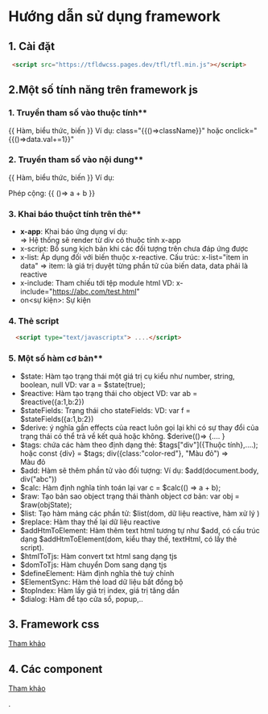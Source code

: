 # Hướng dẫn sử dụng framework
## 1. Cài đặt

```html
 <script src="https://tfldwcss.pages.dev/tfl/tfl.min.js"></script>

```

## 2.Một số tính năng trên framework js

### **1**. Truyền tham số vào thuộc tính**

   {{ Hàm, biểu thức, biến }}
   Ví dụ: class="{{()=>className}}" hoặc onclick="{{()=>data.val+=1}}"
   
### **2**. Truyền tham số vào nội dung**

   {{ Hàm, biểu thức, biến }}
   Ví dụ: <div> Phép cộng: {{ ()=> a + b }} </div>

   
### **3**. Khai báo thuộct tính trên thẻ**
  + **x-app**: Khai báo ứng dụng ví dụ: <div x-app> </body> => Hệ thống sẽ render từ div có thuộc tính x-app
  + x-script: Bổ sung kịch bản khi các đối tượng trên chưa đáp ứng được
  + x-list: Áp dụng đối với biến <varname>  thuộc  x-reactive.
    Cấu trúc: x-list="item in data" => item: là giá trị duyệt từng phần tử của biến data, data phải là reactive
 + x-include: Tham chiếu tới tệp module html VD: x-include="https://abc.com/test.html"
 + on<sự kiện>: Sự kiện


### **4**. Thẻ script
```html
  <script type="text/javascriptx"> ....</script>
```

### **5**.  Một số hàm cơ bản**
  + $state: Hàm tạo trạng thái một giá trị cụ kiểu như number, string, boolean, null VD: var a = $state(true);
  + $reactive: Hàm tạo trạng thái cho object VD: var ab = $reactive({a:1,b:2})
  + $stateFields: Trạng thái cho stateFields: VD: var f = $stateFields({a:1,b:2})
  + $derive: ý nghĩa gần effects của react luôn gọi lại khi có sự thay đổi của trạng thái có thể trả về kết quả hoặc không. $derive(()=> {.... }
  + $tags: chứa các hàm theo định dạng thẻ: $tags["div"]({Thuộc tính},....); hoặc const {div} = $tags; div({class:"color-red"}, "Màu đỏ") => <div class="color-red"> Màu đỏ</div>
  + $add: Hàm sẽ thêm phần tử vào đối tượng: Ví dụ: $add(document.body, div("abc"))
  + $calc: Hàm định nghĩa tính toán lại var c = $calc(() => a + b);
  + $raw: Tạo bản sao object trạng thái thành object cơ bản: var obj = $raw(objState);
  + $list: Tạo hàm mảng các phần tử: $list(dom, dữ liệu reactive, hàm xử lý )
  + $replace: Hàm thay thế lại dữ liệu reactive
  + $addHtmToElement: Hàm thêm text html tương tự như $add, có cấu trúc dạng $addHtmToElement(dom, kiểu thay thế, textHtml, có lấy thẻ script).
  + $htmlToTjs: Hàm convert txt html sang dạng tjs
  + $domToTjs: Hàm chuyển Dom sang dạng tjs
  + $defineElement: Hàm định nghĩa thẻ tuỳ chỉnh
  + $ElementSync: Hàm  thẻ load dữ liệu bất đồng bộ
  + $topIndex: Hàm lấy giá trị index, giá trị tăng dần
  + $dialog: Hàm để tạo cửa sổ, popup,..


## 3. Framework css

[Tham khảo](https://github.com/vuits24/tfldwcss/blob/main/tfl/frameworkcss.md)


## 4. Các component 
[Tham khảo](https://github.com/vuits24/tfldwcss/blob/main/tfl/component.md)


  .
